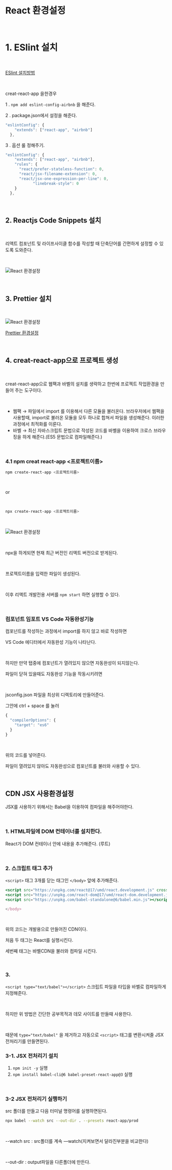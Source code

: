 # React 환경설정

<br>

# 1. ESlint 설치

<br>

[ESlint 설치방법](https://github.com/Alex-Eojin/-TIL/blob/master/GIt/eslint.md)

<br>

creat-react-app 을한경우 

1 . `npm add eslint-config-airbnb` 을 해준다.

2 . package.json에서 설정을 해준다.

```jsx
"eslintConfig": {
    "extends": ["react-app", "airbnb"]
  },
```

3 . 옵션 룰 정해주기.

```jsx
"eslintConfig": {
    "extends": ["react-app", "airbnb"],
    "rules": {
      "react/prefer-stateless-function": 0,
      "react/jsx-filename-extension": 0,
      "react/jsx-one-expression-per-line": 0,
			"linebreak-style": 0
    }
  },
```

<br>

## 2. Reactjs Code Snippets 설치

<br>

리액트 컴포넌트 및 라이프사이클 함수를 작성할 때 단축단어를 간편하게 설정할 수 있도록 도와준다.

<br>

![React 환경설정](../Images/React_환경설정/React_환경설정-1.png)

<br>

## 3. Prettier 설치

<br>

![React 환경설정](../Images/React_환경설정/React_환경설정-2.png)

[Prettier 환경설정](https://github.com/Alex-Eojin/-TIL/blob/master/Tool/prettier.md)

<br>

## 4. creat-react-app으로 프로젝트 생성

<br>

creat-react-app으로 웹팩과 바벨의 설치를 생략하고 한번에 프로젝트 작업환경을 만들어 주는 도구이다.

<br>

- 웹팩 → 파일에서 import 를 이용해서 다른 모듈을 불러온다. 브라우저에서 웹팩을 사용할때, import로 불러온 모듈을 모두 하나로 합쳐서 파일을 생성해준다. 이러한 과정에서 최적화를 이룬다.
- 바벨 → 최신 자바스크립트 문법으로 작성된 코드를 바벨을 이용하여 크로스 브라우징을 하게 해준다.(ES5 문법으로 컴파일해준다.)

<br>

### 4.1 npm creat react-app <프로젝트이름>

```bash
npm create-react-app <프로젝트이름>
```

<br>

or 

<br>

```bash
npx create-react-app <프로젝트이름>
```

<br>

![React 환경설정](../Images/React_환경설정/React_환경설정-3.png)

<br>

npx을 하게되면 현재 최근 버전인 리액트 버전으로 받게된다.

<br>

프로젝트이름을 입력한 파일이 생성된다.

<br>

이후 리액트 개발전용 서버를  `npm start` 하면 실행할 수 있다.

<br>

### 컴포넌트 임포트 VS Code 자동완성기능

컴포넌트를 작성하는 과정에서 import를 하지 않고 바로 작성하면 

VS Code 에디터에서 자동완성 기능이 나타난다.

<br>

하지만 만약 탭중에 컴포넌트가 열려있지 않으면 자동완성이 되지않는다.

파일이 닫혀 있을때도 자동완성 기능을 작동시키려면

<br>

jsconfig.json 파일을 최상위 디렉토리에 만들어준다.

그안에 ctrl + space 를 눌러 

```jsx
{
  "compilerOptions": {
    "target": "es6"
  }
}
```

<br>

위의 코드를 넣어준다.

파일이 열려있지 않아도 자동완성으로 컴포넌트를 불러와 사용할 수 있다.

<br>

## CDN JSX 사용환경설정

JSX를 사용하기 위해서는 Babel을 이용하여 컴파일을 해주어야한다.

<br>

### 1. HTML파일에 DOM 컨테이너를 설치한다.

React가 DOM 컨테이너 안에 내용을 추가해준다. (루트)

<br>

### 2. 스크립트 태그 추가

`<script>` 태그 3개를 닫는 태그인 `</body>` 앞에 추가해준다.

```jsx
<script src="https://unpkg.com/react@17/umd/react.development.js" crossorigin></script>
<script src="https://unpkg.com/react-dom@17/umd/react-dom.development.js" crossorigin></script>
<script src="https://unpkg.com/babel-standalone@6/babel.min.js"></script>

</body>
```

<br>

위의 코드는 개발용으로 만들어진 CDN이다.

처음 두 태그는 React를 실행시킨다.

세번째 태그는 바벨CDN을 불러와 컴파일 시킨다.

<br>

### 3. <script type="text/babel"></script>

`<script type="text/babel"></script>` 스크립트 파일을 타입을 바벨로 컴파일하게 지정해준다.

<br>

하지만 위 방법은 간단한 공부목적과 데모 사이트를 만들때 사용한다.

<br>

때문에 `type="text/babel"` 을 제거하고 자동으로 `<script>` 태그를 변환시켜줄 JSX전처리기를 만들면된다.

### 3-1. JSX 전처리기 설치

1. `npm init -y` 실행
2. `npm install babel-cli@6 babel-preset-react-app@3` 실행

<br>

### 3-2 JSX 전처리기 실행하기

src 폴더를 만들고 다음 터미널 명령어를 실행하면된다.

```bash
npx babel --watch src --out-dir . --presets react-app/prod
```

<br>

--watch src : src폴더를 계속 —watch(지켜보면서 달라진부분을 비교한다)

<br>

--out-dir : output파일을 다른폴더에 만든다.